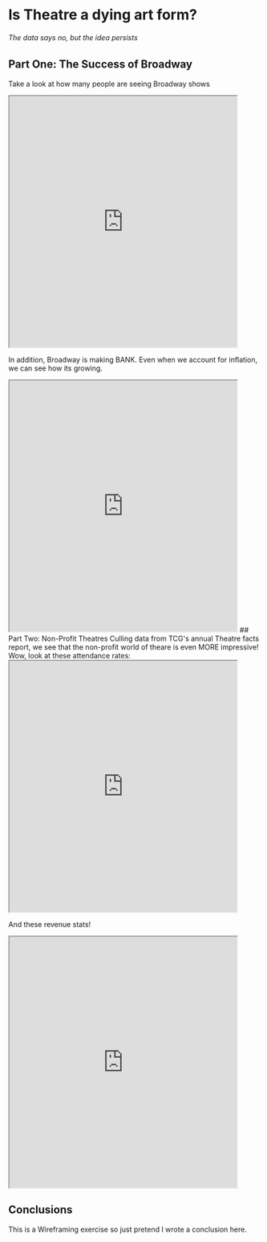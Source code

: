 # Is Theatre a dying art form? 
###### The data says no, but the idea persists 

## Part One: The Success of Broadway

Take a look at how many people are seeing Broadway shows

<iframe src="https://public.tableau.com/views/FinalProjWireframes/GrosseswInflation?:showVizHome=no&:embed=true" width="90%" height="500"> </iframe>



In addition, Broadway is making BANK. Even when we account for inflation, we can see how its growing.

<iframe src="https://public.tableau.com/views/FinalProjWireframes/Attendance?%3AshowVizHome=no&%3Aembed=true" width="90%" height="500"> </iframe>
## Part Two: Non-Profit Theatres
Culling data from TCG's annual Theatre facts report, we see that the non-profit world of theare is even MORE impressive! 
Wow, look at these attendance rates:


<iframe src="https://public.tableau.com/views/FinalProjWireframes/NonProfitAttendance?%3AshowVizHome=no&%3Aembed=true" width="90%" height="500"> </iframe>

And these revenue stats!
<iframe src="https://public.tableau.com/views/FinalProjWireframes/NonProfitRevenue?%3AshowVizHome=no&%3Aembed=true" width="90%" height="500"> </iframe>

## Conclusions
This is a Wireframing exercise so just pretend I wrote a conclusion here. 
